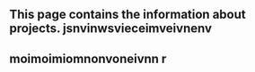 
## This page contains the information about projects. jsnvinwsvieceimveivnenv
## moimoimiomnonvoneivnn r
